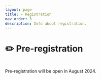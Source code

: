 ```yaml
---
layout: page
title: ✏️ Registration
nav_order: 3
description: Info about registration.
---
```


# ✏️ Pre-registration
<br>
Pre-registration will be open in August 2024.





